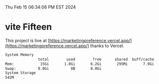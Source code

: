 Thu Feb 15 06:34:06 PM EST 2024

# vite Fifteen


This project is live at [https://marketingpreference.vercel.app/](https://marketingpreference.vercel.app/) thanks to Vercel.

```bash
System Memory
               total        used        free      shared  buff/cache   available
Mem:            15Gi       1.8Gi       6.2Gi       295Mi       7.9Gi        13Gi
Swap:          8.0Gi          0B       8.0Gi
System Storage
542M	.
```
